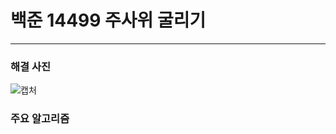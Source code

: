 # 백준 14499 주사위 굴리기

---

### 해결 사진
![캡처](https://user-images.githubusercontent.com/50866506/89859649-7460a400-dbdc-11ea-91b3-46456f60ebea.PNG)

### 주요 알고리즘
